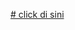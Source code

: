 [# click di sini](https://www.figma.com/proto/KikyaGtEiBoyOcJWiscsNo/Untitled?node-id=1-2&p=f&t=6Izp34lUoJujYMmZ-0&scaling=min-zoom&content-scaling=fixed&page-id=0%3A1)
